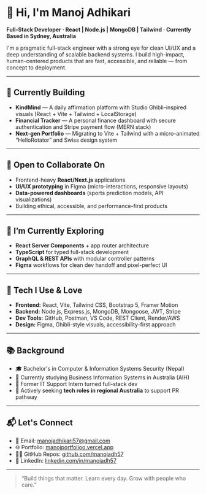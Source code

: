 # 👋 Hi, I'm Manoj Adhikari

**Full-Stack Developer · React | Node.js | MongoDB | Tailwind · Currently Based in Sydney, Australia**

I'm a pragmatic full-stack engineer with a strong eye for clean UI/UX and a deep understanding of scalable backend systems. I build high-impact, human-centered products that are fast, accessible, and reliable — from concept to deployment.

---

## 🚀 Currently Building

- **KindMind** — A daily affirmation platform with Studio Ghibli–inspired visuals (React + Vite + Tailwind + LocalStorage)
- **Financial Tracker** — A personal finance dashboard with secure authentication and Stripe payment flow (MERN stack)
- **Next-gen Portfolio** — Migrating to Vite + Tailwind with a micro-animated “HelloRotator” and Swiss design system

---

## 🤝 Open to Collaborate On

- Frontend-heavy **React/Next.js** applications
- **UI/UX prototyping** in Figma (micro-interactions, responsive layouts)
- **Data-powered dashboards** (sports prediction models, API visualizations)
- Building ethical, accessible, and performance-first products

---

## 🧠 I’m Currently Exploring

- **React Server Components** + app router architecture
- **TypeScript** for typed full-stack development
- **GraphQL & REST APIs** with modular controller patterns
- **Figma** workflows for clean dev handoff and pixel-perfect UI

---

## 🧩 Tech I Use & Love

- **Frontend:** React, Vite, Tailwind CSS, Bootstrap 5, Framer Motion
- **Backend:** Node.js, Express.js, MongoDB, Mongoose, JWT, Stripe
- **Dev Tools:** GitHub, Postman, VS Code, REST Client, Render/AWS
- **Design:** Figma, Ghibli-style visuals, accessibility-first approach

---

## 📚 Background

- 🎓 Bachelor's in Computer & Information Systems Security (Nepal)
- 📍 Currently studying Business Information Systems in Australia (AIH)
- 🧠 Former IT Support Intern turned full-stack dev
- 🧳 Actively seeking **tech roles in regional Australia** to support PR pathway

---

## 📬 Let's Connect

- 📧 Email: manojadhikari57@gmail.com
- 🌐 Portfolio: [manojportfolioo.vercel.app](https://manojportfolioo.vercel.app)
- 🧑‍💻 GitHub Repos: [github.com/manojadh57](https://github.com/manojadh57)
- 📘 LinkedIn: [linkedin.com/in/manojadh57](https://linkedin.com/in/manojadh57)

---

> “Build things that matter. Learn every day. Grow with people who care.”

